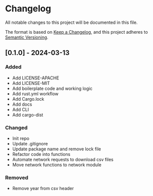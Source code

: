 # Changelog

All notable changes to this project will be documented in this file.

The format is based on [Keep a Changelog](https://keepachangelog.com/en/1.0.0/),
and this project adheres to [Semantic Versioning](https://semver.org/spec/v2.0.0.html).

## [0.1.0] - 2024-03-13

### Added

- Add LICENSE-APACHE
- Add LICENSE-MIT
- Add boilerplate code and working logic
- Add rust.yml workflow
- Add Cargo.lock
- Add docs
- Add CLI
- Add cargo-dist

### Changed

- Init repo
- Update .gitignore
- Update package name and remove lock file
- Refactor code into functions
- Automate network requests to download csv files
- Move network functions to network module

### Removed

- Remove year from csv header


<!-- generated by git-cliff -->
